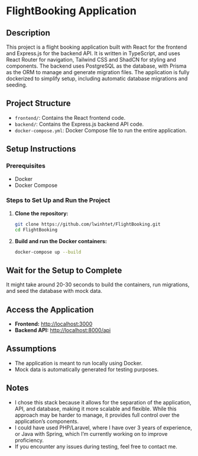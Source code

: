 # FlightBooking Application

## Description

This project is a flight booking application built with React for the frontend and Express.js for the backend API. It is written in TypeScript, and uses React Router for navigation, Tailwind CSS and ShadCN for styling and components. The backend uses PostgreSQL as the database, with Prisma as the ORM to manage and generate migration files. The application is fully dockerized to simplify setup, including automatic database migrations and seeding.

## Project Structure

- `frontend/`: Contains the React frontend code.
- `backend/`: Contains the Express.js backend API code.
- `docker-compose.yml`: Docker Compose file to run the entire application.

## Setup Instructions

### Prerequisites

- Docker
- Docker Compose

### Steps to Set Up and Run the Project

1. **Clone the repository:**

   ```bash
   git clone https://github.com/lwinhtet/FlightBooking.git
   cd FlightBooking
   ```

2. **Build and run the Docker containers:**
   ```bash
   docker-compose up --build
   ```

## Wait for the Setup to Complete

It might take around 20-30 seconds to build the containers, run migrations, and seed the database with mock data.

## Access the Application

- **Frontend:** [http://localhost:3000](http://localhost:3000)
- **Backend API:** [http://localhost:8000/api](http://localhost:8000/api)

## Assumptions

- The application is meant to run locally using Docker.
- Mock data is automatically generated for testing purposes.

## Notes

- I chose this stack because it allows for the separation of the application, API, and database, making it more scalable and flexible. While this approach may be harder to manage, it provides full control over the application’s components.
- I could have used PHP/Laravel, where I have over 3 years of experience, or Java with Spring, which I’m currently working on to improve proficiency.
- If you encounter any issues during testing, feel free to contact me.
